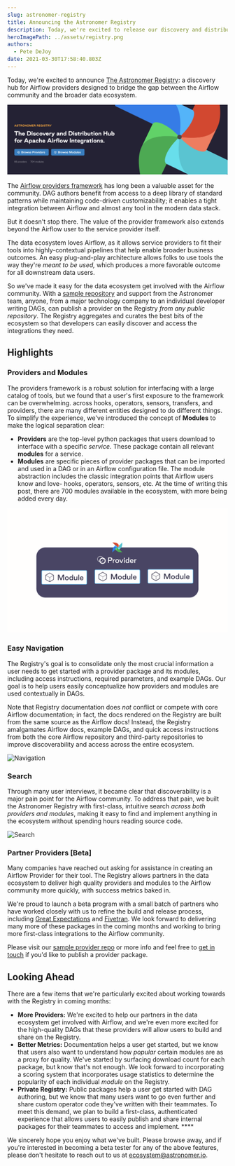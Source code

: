 ```yaml
---
slug: astronomer-registry
title: Announcing the Astronomer Registry
description: Today, we're excited to release our discovery and distribution hub for Apache Airflow integrations.
heroImagePath: ../assets/registry.png
authors:
  - Pete DeJoy
date: 2021-03-30T17:58:40.803Z
---
```


Today, we're excited to announce [The Astronomer Registry](http://registry.astronomer.io/): a discovery hub for Airflow providers designed to bridge the gap between the Airflow community and the broader data ecosystem.

![Astronomer Registry](../assets/registry-1.png)

The [Airflow providers framework](http://airflow.apache.org/docs/apache-airflow-providers/) has long been a valuable asset for the community. DAG authors benefit from access to a deep library of standard patterns while maintaining code-driven customizability; it enables a tight integration between Airflow and almost any tool in the modern data stack.

But it doesn't stop there. The value of the provider framework also extends beyond the Airflow user to the service provider itself.

The data ecosystem loves Airflow, as it allows service providers to fit their tools into highly-contextual pipelines that help enable broader business outcomes. An easy plug-and-play architecture allows folks to use tools the way they're *meant* *to be used,* which produces a more favorable outcome for all downstream data users.

So we've made it easy for the data ecosystem get involved with the Airflow community. With a [sample repository](https://github.com/astronomer/airflow-provider-sample/tree/main/sample_provider) and support from the Astronomer team, anyone, from a major technology company to an individual developer writing DAGs, can publish a provider on the Registry *from any public repository*. The Registry aggregates and curates the best bits of the ecosystem so that developers can easily discover and access the integrations they need.

## Highlights

### Providers and Modules

The providers framework is a robust solution for interfacing with a large catalog of tools, but we found that a user's first exposure to the framework can be overwhelming. across hooks, operators, sensors, transfers, and providers, there are many different entities designed to do different things. To simplify the experience, we've introduced the concept of **Modules** to make the logical separation clear:

- **Providers** are the top-level python packages that users download to interface with a specific *service*. These package contain all relevant **modules** for a service.
- **Modules** are specific pieces of provider packages that can be imported and used in a DAG or in an Airflow configuration file. The module abstraction includes the classic integration points that Airflow users know and love- hooks, operators, sensors, etc. At the time of writing this post, there are 700 modules available in the ecosystem, with more being added every day.

![Providers and Modules](../assets/registry-2.png)

### Easy Navigation

The Registry's goal is to consolidate only the most crucial information a user needs to get started with a provider package and its modules, including access instructions, required parameters, and example DAGs. Our goal is to help users easily conceptualize how providers and modules are used contextually in DAGs.

Note that Registry documentation does *not* conflict or compete with core Airflow documentation; in fact, the docs rendered on the Registry are built from the same source as the Airflow docs! Instead, the Registry amalgamates Airflow docs, example DAGs, and quick access instructions from both the core Airflow repository and third-party repositories to improve discoverability and access across the entire ecosystem.

![Navigation](../assets/registry-3.gif)

### Search

Through many user interviews, it became clear that discoverability is a major pain point for the Airflow community. To address that pain, we built the Astronomer Registry with first-class, intuitive search *across both providers and modules*, making it easy to find and implement anything in the ecosystem without spending hours reading source code.

![Search](../assets/registry-4.gif)

### Partner Providers [Beta]

Many companies have reached out asking for assistance in creating an Airflow Provider for their tool. The Registry allows partners in the data ecosystem to deliver high quality providers and modules to the Airflow community more quickly, with success metrics baked in.

We're proud to launch a beta program with a small batch of partners who have worked closely with us to refine the build and release process, including [Great Expectations](http://greatexpectations.io) and [Fivetran](http://fivetran.com). We look forward to delivering many more of these packages in the coming months and working to bring more first-class integrations to the Airflow community.

Please visit our [sample provider repo](https://github.com/astronomer/airflow-provider-sample) or more info and feel free to [get in touch](http://registry.astronomer.io/publish-provider) if you'd like to publish a provider package.

## Looking Ahead

There are a few items that we're particularly excited about working towards with the Registry in coming months:

- **More Providers:** We're excited to help our partners in the data ecosystem get involved with Airflow, and we're even more excited for the high-quality DAGs that these providers will allow users to build and share on the Registry.
- **Better Metrics:** Documentation helps a user get started, but we know that users also want to understand how *popular* certain modules are as a proxy for quality. We've started by surfacing download count for each package, but know that's not enough. We look forward to incorporating a scoring system that incorporates usage statistics to determine the popularity of each individual *module* on the Registry.
- **Private Registry:** Public packages help a user get started with DAG authoring, but we know that many users want to go even further and share custom operator code they've written with their teammates. To meet this demand, we plan to build a first-class, authenticated experience that allows users to easily publish and share internal packages for their teammates to access and implement. ****

We sincerely hope you enjoy what we've built. Please browse away, and if you're interested in becoming a beta tester for any of the above features, please don't hesitate to reach out to us at ecosystem@astronomer.io.
